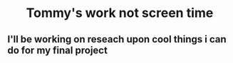 <h1 align=center> Tommy's work not screen time </h1>
<h2>I'll be working on reseach upon cool things i can do for my final project</h2>
